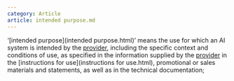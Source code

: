 ```yaml
---
category: Article
article: intended purpose.md
---
```


‘[intended purpose](intended purpose.html)’ means the use for which an AI system is intended by the [provider](provider.html), including the specific context and conditions of use, as specified in the information supplied by the [provider](provider.html) in the [instructions for use](instructions for use.html), promotional or sales materials and statements, as well as in the technical documentation;
